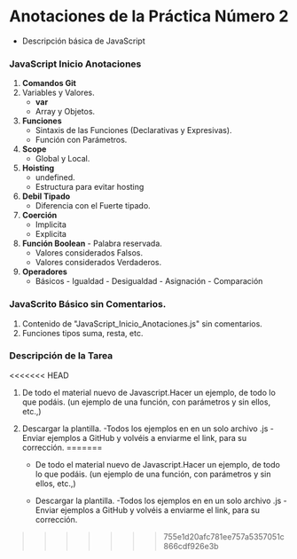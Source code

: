 # Anotaciones de la Práctica Número 2
- Descripción básica de JavaScript

### JavaScript Inicio Anotaciones 
 1. **Comandos Git**
 2. Variables y Valores. 
    - **var**
    - Array y Objetos.
 3. **Funciones**
    - Sintaxis de las Funciones (Declarativas y Expresivas).
    - Función con Parámetros.
 4. **Scope**
    - Global y Local.
 5. **Hoisting**
    - undefined. 
    - Estructura para evitar hosting 
 6. **Debil Tipado**
    -  Diferencia con el Fuerte tipado.
 7. **Coerción** 
    - Implicita 
    - Explicita
 8. **Función Boolean** - Palabra reservada.
    - Valores considerados Falsos.
    - Valores considerados Verdaderos.
 2. **Operadores**
    - Básicos - Igualdad - Desigualdad - Asignación - Comparación

### JavaScrito Básico sin Comentarios. 
 1. Contenido de "JavaScript_Inicio_Anotaciones.js" sin comentarios.
 2. Funciones tipos suma, resta, etc.



### Descripción de la Tarea
<<<<<<< HEAD
 1. De todo el material nuevo de Javascript.Hacer un ejemplo, de todo lo que podáis. (un ejemplo de una función, con parámetros y sin ellos, etc.,)

2. Descargar la plantilla. -Todos los ejemplos en en un solo archivo .js 
   -Enviar ejemplos a GitHub y volvéis a enviarme el link, para su corrección.
=======
   - De todo el material nuevo de Javascript.Hacer un ejemplo, de todo lo que podáis. (un ejemplo de una función, con parámetros y sin ellos, etc.,)

   - Descargar la plantilla. -Todos los ejemplos en en un solo archivo .js -Enviar ejemplos a GitHub y volvéis a enviarme el link, para su corrección.
>>>>>>> 755e1d20afc781ee757a5357051c866cdf926e3b
